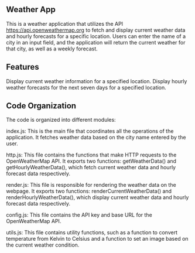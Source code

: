 ## Weather App
This is a weather application that utilizes the API https://api.openweathermap.org to fetch and display current weather data and hourly forecasts for a specific location. Users can enter the name of a city in an input field, and the application will return the current weather for that city, as well as a weekly forecast.
  

## Features
Display current weather information for a specified location.
Display hourly weather forecasts for the next seven days for a specified location.
  
## Code Organization
  
The code is organized into different modules:
  
index.js: This is the main file that coordinates all the operations of the application. It fetches weather data based on the city name entered by the user.
  
http.js: This file contains the functions that make HTTP requests to the OpenWeatherMap API. It exports two functions: getWeatherData() and getHourlyWeatherData(), which fetch current weather data and hourly forecast data respectively.
  
render.js: This file is responsible for rendering the weather data on the webpage. It exports two functions: renderCurrentWeatherData() and renderHourlyWeatherData(), which display current weather data and hourly forecast data respectively.
  
config.js: This file contains the API key and base URL for the OpenWeatherMap API.
  
utils.js: This file contains utility functions, such as a function to convert temperature from Kelvin to Celsius and a function to set an image based on the current weather condition.
